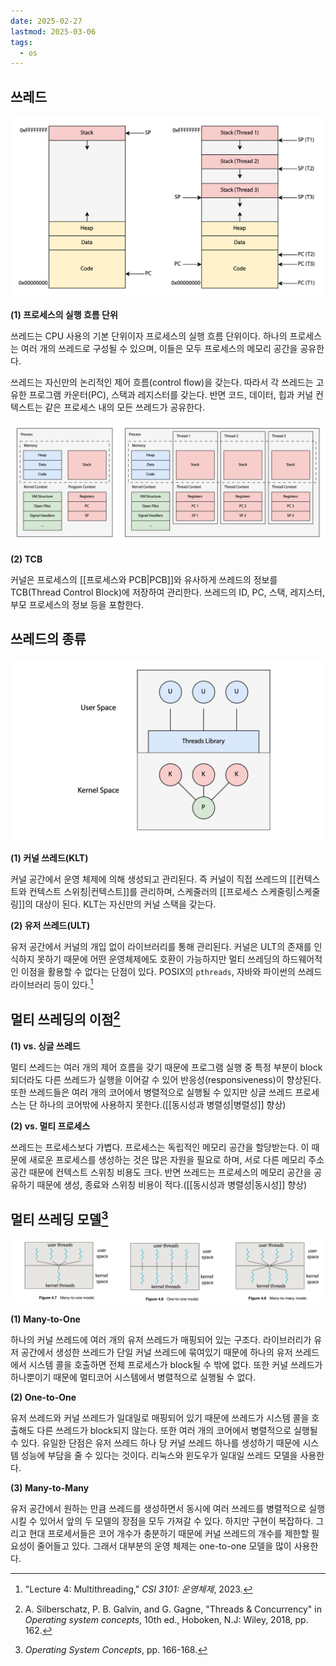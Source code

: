 ```yaml
---
date: 2025-02-27
lastmod: 2025-03-06
tags:
  - os
---
```


## 쓰레드

![Address space of a multithreaded process](../../_static/cs/context-switching-fig2.png)

**(1) 프로세스의 실행 흐름 단위**

쓰레드는 CPU 사용의 기본 단위이자 프로세스의 실행 흐름 단위이다. 하나의 프로세스는 여러 개의 쓰레드로 구성될 수 있으며, 이들은 모두 프로세스의 메모리 공간을 공유한다.

쓰레드는 자신만의 논리적인 제어 흐름(control flow)을 갖는다. 따라서 각 쓰레드는 고유한 프로그램 카운터(PC), 스택과 레지스터를 갖는다. 반면 코드, 데이터, 힙과 커널 컨텍스트는 같은 프로세스 내의 모든 쓰레드가 공유한다.

![Single threaded vs. Multithreaded process](../../_static/cs/thread-fig1.png)

**(2) TCB**

커널은 프로세스의 [[프로세스와 PCB|PCB]]와 유사하게 쓰레드의 정보를 TCB(Thread Control Block)에 저장하여 관리한다. 쓰레드의 ID, PC, 스택, 레지스터, 부모 프로세스의 정보 등을 포함한다.

## 쓰레드의 종류

![User level threads and kernel level threads](../../_static/cs/thread-fig3.png)

**(1) 커널 쓰레드(KLT)**

커널 공간에서 운영 체제에 의해 생성되고 관리된다. 즉 커널이 직접 쓰레드의 [[컨텍스트와 컨텍스트 스위칭|컨텍스트]]를 관리하며, 스케줄러의 [[프로세스 스케줄링|스케줄링]]의 대상이 된다. KLT는 자신만의 커널 스택을 갖는다.

**(2) 유저 쓰레드(ULT)**

유저 공간에서 커널의 개입 없이 라이브러리를 통해 관리된다. 커널은 ULT의 존재를 인식하지 못하기 때문에 어떤 운영체제에도 호환이 가능하지만 멀티 쓰레딩의 하드웨어적인 이점을 활용할 수 없다는 단점이 있다. POSIX의 `pthreads`, 자바와 파이썬의 쓰레드 라이브러리 등이 있다.[^1]

## 멀티 쓰레딩의 이점[^2]
**(1) vs. 싱글 쓰레드**

멀티 쓰레드는 여러 개의 제어 흐름을 갖기 때문에 프로그램 실행 중 특정 부분이 block 되더라도 다른 쓰레드가 실행을 이어갈 수 있어 반응성(responsiveness)이 향상된다. 또한 쓰레드들은 여러 개의 코어에서 병렬적으로 실행될 수 있지만 싱글 쓰레드 프로세스는 단 하나의 코어밖에 사용하지 못한다.([[동시성과 병렬성|병렬성]] 향상)

**(2) vs. 멀티 프로세스**

쓰레드는 프로세스보다 가볍다. 프로세스는 독립적인 메모리 공간을 할당받는다. 이 때문에 새로운 프로세스를 생성하는 것은 많은 자원을 필요로 하며, 서로 다른 메모리 주소 공간 때문에 컨텍스트 스위칭 비용도 크다. 반면 쓰레드는 프로세스의 메모리 공간을 공유하기 때문에 생성, 종료와 스위칭 비용이 적다.([[동시성과 병렬성|동시성]] 향상)

## 멀티 쓰레딩 모델[^3]

![Multithreading models](../../_static/cs/thread-fig2.png)

**(1) Many-to-One**

하나의 커널 쓰레드에 여러 개의 유저 쓰레드가 매핑되어 있는 구조다. 라이브러리가 유저 공간에서 생성한 쓰레드가 단일 커널 쓰레드에 묶여있기 때문에 하나의 유저 쓰레드에서 시스템 콜을 호출하면 전체 프로세스가 block될 수 밖에 없다. 또한 커널 쓰레드가 하나뿐이기 때문에 멀티코어 시스템에서 병렬적으로 실행될 수 없다.

**(2) One-to-One**

유저 쓰레드와 커널 쓰레드가 일대일로 매핑되어 있기 때문에 쓰레드가 시스템 콜을 호출해도 다른 쓰레드가 block되지 않는다. 또한 여러 개의 코어에서 병렬적으로 실행될 수 있다. 유일한 단점은 유저 쓰레드 하나 당 커널 쓰레드 하나를 생성하기 때문에 시스템 성능에 부담을 줄 수 있다는 것이다. 리눅스와 윈도우가 일대일 쓰레드 모델을 사용한다.

**(3) Many-to-Many**

유저 공간에서 원하는 만큼 쓰레드를 생성하면서 동시에 여러 쓰레드를 병렬적으로 실행시킬 수 있어서 앞의 두 모델의 장점을 모두 가져갈 수 있다. 하지만 구현이 복잡하다. 그리고 현대 프로세서들은 코어 개수가 충분하기 때문에 커널 쓰레드의 개수를 제한할 필요성이 줄어들고 있다. 그래서 대부분의 운영 체제는 one-to-one 모델을 많이 사용한다.

[^1]: "Lecture 4: Multithreading," *CSI 3101: 운영체제*, 2023.
[^2]: A. Silberschatz, P. B. Galvin, and G. Gagne, "Threads & Concurrency" in *Operating system concepts*, 10th ed., Hoboken, N.J: Wiley, 2018, pp. 162.
[^3]: *Operating System Concepts*, pp. 166-168.